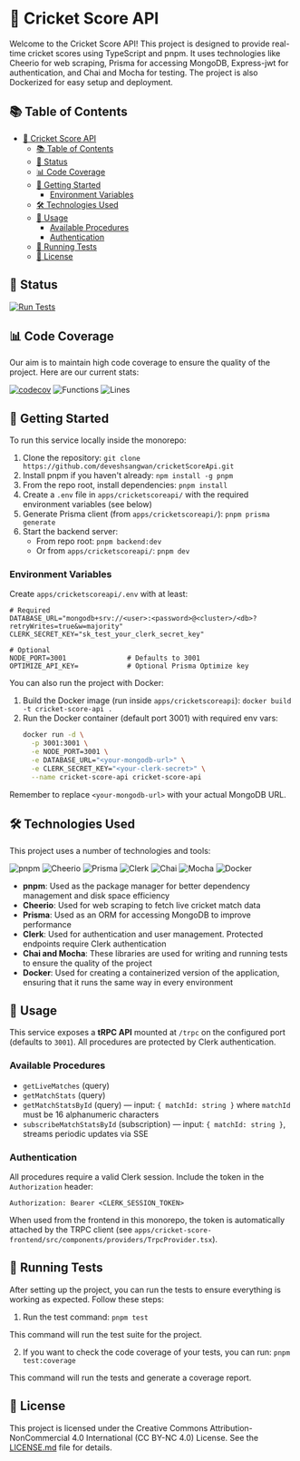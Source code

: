 # 🏏 Cricket Score API

Welcome to the Cricket Score API! This project is designed to provide real-time cricket scores using TypeScript and pnpm. It uses technologies like Cheerio for web scraping, Prisma for accessing MongoDB, Express-jwt for authentication, and Chai and Mocha for testing. The project is also Dockerized for easy setup and deployment.

## 📚 Table of Contents

- [🏏 Cricket Score API](#-cricket-score-api)
  - [📚 Table of Contents](#-table-of-contents)
  - [🚀 Status](#-status)
  - [📊 Code Coverage](#-code-coverage)
  - [🚀 Getting Started](#-getting-started)
    - [Environment Variables](#environment-variables)
  - [🛠️ Technologies Used](#️-technologies-used)
  - [📝 Usage](#-usage)
    - [Available Procedures](#available-procedures)
    - [Authentication](#authentication)
  - [🧪 Running Tests](#-running-tests)
  - [📜 License](#-license)

## 🚀 Status

[![Run Tests](https://github.com/deveshsangwan/cricketScoreApi/actions/workflows/test.yml/badge.svg)](https://github.com/deveshsangwan/cricketScoreApi/actions/workflows/test.yml)

## 📊 Code Coverage

Our aim is to maintain high code coverage to ensure the quality of the project. Here are our current stats:

[![codecov](https://codecov.io/gh/deveshsangwan/cricketScoreApi/graph/badge.svg?token=A3JMLLNTG4)](https://codecov.io/gh/deveshsangwan/cricketScoreApi)
![Functions](https://img.shields.io/badge/functions-90.1%25-brightgreen.svg?style=flat)
![Lines](https://img.shields.io/badge/lines-93.82%25-brightgreen.svg?style=flat)

## 🚀 Getting Started

To run this service locally inside the monorepo:

1. Clone the repository: `git clone https://github.com/deveshsangwan/cricketScoreApi.git`
2. Install pnpm if you haven't already: `npm install -g pnpm`
3. From the repo root, install dependencies: `pnpm install`
4. Create a `.env` file in `apps/cricketscoreapi/` with the required environment variables (see below)
5. Generate Prisma client (from `apps/cricketscoreapi/`): `pnpm prisma generate`
6. Start the backend server:
   - From repo root: `pnpm backend:dev`
   - Or from `apps/cricketscoreapi/`: `pnpm dev`

### Environment Variables

Create `apps/cricketscoreapi/.env` with at least:

```env
# Required
DATABASE_URL="mongodb+srv://<user>:<password>@<cluster>/<db>?retryWrites=true&w=majority"
CLERK_SECRET_KEY="sk_test_your_clerk_secret_key"

# Optional
NODE_PORT=3001               # Defaults to 3001
OPTIMIZE_API_KEY=            # Optional Prisma Optimize key
```

You can also run the project with Docker:

1. Build the Docker image (run inside `apps/cricketscoreapi`): `docker build -t cricket-score-api .`
2. Run the Docker container (default port 3001) with required env vars:
   ```bash
   docker run -d \
     -p 3001:3001 \
     -e NODE_PORT=3001 \
     -e DATABASE_URL="<your-mongodb-url>" \
     -e CLERK_SECRET_KEY="<your-clerk-secret>" \
     --name cricket-score-api cricket-score-api
   ```

Remember to replace `<your-mongodb-url>` with your actual MongoDB URL.


## 🛠️ Technologies Used

This project uses a number of technologies and tools:

![pnpm](https://img.shields.io/badge/pnpm-F69220?style=for-the-badge&logo=pnpm&logoColor=white)
![Cheerio](https://img.shields.io/badge/Cheerio-E85A4F?style=for-the-badge&logo=javascript&logoColor=white)
![Prisma](https://img.shields.io/badge/Prisma-2D3748?style=for-the-badge&logo=prisma&logoColor=white)
![Clerk](https://img.shields.io/badge/Clerk-6C47FF?style=for-the-badge&logo=clerk&logoColor=white)
![Chai](https://img.shields.io/badge/Chai-A30701?style=for-the-badge&logo=chai&logoColor=white)
![Mocha](https://img.shields.io/badge/Mocha-8D6748?style=for-the-badge&logo=mocha&logoColor=white)
![Docker](https://img.shields.io/badge/Docker-2496ED?style=for-the-badge&logo=docker&logoColor=white)

- **pnpm**: Used as the package manager for better dependency management and disk space efficiency
- **Cheerio**: Used for web scraping to fetch live cricket match data
- **Prisma**: Used as an ORM for accessing MongoDB to improve performance
- **Clerk**: Used for authentication and user management. Protected endpoints require Clerk authentication
- **Chai and Mocha**: These libraries are used for writing and running tests to ensure the quality of the project
- **Docker**: Used for creating a containerized version of the application, ensuring that it runs the same way in every environment

## 📝 Usage

This service exposes a **tRPC API** mounted at `/trpc` on the configured port (defaults to `3001`). All procedures are protected by Clerk authentication.

### Available Procedures

- `getLiveMatches` (query)
- `getMatchStats` (query)
- `getMatchStatsById` (query) — input: `{ matchId: string }` where `matchId` must be 16 alphanumeric characters
- `subscribeMatchStatsById` (subscription) — input: `{ matchId: string }`, streams periodic updates via SSE

<!-- Sequence Diagram moved to root README -->

### Authentication

All procedures require a valid Clerk session. Include the token in the `Authorization` header:

```
Authorization: Bearer <CLERK_SESSION_TOKEN>
```

When used from the frontend in this monorepo, the token is automatically attached by the TRPC client (see `apps/cricket-score-frontend/src/components/providers/TrpcProvider.tsx`).

## 🧪 Running Tests

After setting up the project, you can run the tests to ensure everything is working as expected. Follow these steps:

1. Run the test command: `pnpm test`

This command will run the test suite for the project.

2. If you want to check the code coverage of your tests, you can run: `pnpm test:coverage`

This command will run the tests and generate a coverage report.

## 📜 License

This project is licensed under the Creative Commons Attribution-NonCommercial 4.0 International (CC BY-NC 4.0) License. See the [LICENSE.md](LICENSE.md) file for details.